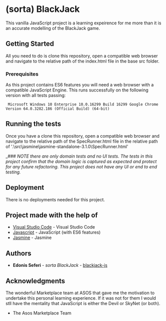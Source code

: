 # (sorta) BlackJack

This vanilla JavaScript project is a learning expeirence for me more than it is an accurate modelling of the BlackJack game.

## Getting Started

All you need to do is clone this repository, open a compatible web browser and navigate to the relative path of the index.html file in the base src folder.

### Prerequisites

As this project contains ES6 features you will need a web browser with a compatible JavaScript Engine. This runs successfully on the following version with all tests passing: 
```
 Microsoft Windows 10 Enterprise 10.0.16299 Build 16299 Google Chrome Version 64.0.3282.186 (Official Build) (64-bit)
```

## Running the tests

Once you have a clone this repository, open a compatible web browser and navigate to the relative path of the SpecRunner.html file in the relative path of '.\src\jasmine\jasmine-standalone-3.1.0\SpecRunner.html'

_### _NOTE there are only domain tests and no UI tests. The tests in this project confirm that the domain logic is captured as expected and protect for any future refactoring. This project does not have any UI or end to end testing._

## Deployment

There is no deployments needed for this project.

## Project made with the help of

* [Visual Studio Code](https://code.visualstudio.com/) - Visual Studio Code
* [Javascript](https://developer.mozilla.org/bm/docs/Web/JavaScript) - JavaScript (with ES6 features)
* [Jasmine](https://jasmine.github.io/) - Jasmine

## Authors

* **Edonis Seferi** - *sorta BlackJack* - [blackjack-js](https://bitbucket.org/doniseferi/blackjack-js/)


## Acknowledgments
The wonderful Marketplace team at ASOS that gave me the motivation to undertake this personal learning experience. If it was not for them I would stll have the mentality that JavaScript is either the Devil or SkyNet (or both).

* The Asos Marketplace Team